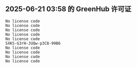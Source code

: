 ## 2025-06-21 03:58 的 GreenHub 许可证
```
No license code
No license code
No license code
No license code
No license code
SXKS-G3rH-JUQw-p3C8-99B6
No license code
No license code
No license code
No license code
```
